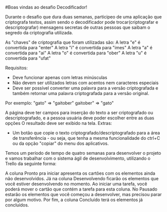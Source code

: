 #Boas vindas ao desafio Decodificador!

Durante o desafio que dura duas semanas, participeo de uma aplicação que criptografa textos, assim sendo o decodificador pode trocar(criptografar e descriptografar) mensagens secretas de outras pessoas que saibam o segredo da criptografia utilizada.

As "chaves" de criptografia que foram utilizadas são:
A letra "e" é convertida para "enter"
A letra "i" é convertida para "imes"
A letra "a" é convertida para "ai"
A letra "o" é convertida para "ober"
A letra "u" é convertida para "ufat"

Requisitos:
- Deve funcionar apenas com letras minúsculas
- Não devem ser utilizados letras com acentos nem caracteres especiais
- Deve ser possível converter uma palavra para a versão criptografada e também retornar uma palavra criptografada para a versão original.

Por exemplo:
"gato" => "gaitober"
gaitober" => "gato"

A página deve ter campos para inserção do texto a ser criptografado ou descriptografado, e a pessoa usuária deve poder escolher entre as duas opções
O resultado deve ser exibido na tela.
Extras:
- Um botão que copie o texto criptografado/descriptografado para a área de transferência - ou seja, que tenha a mesma funcionalidade do ctrl+C ou da opção "copiar" do menu dos aplicativos.

Temos um período de tempo de quatro semanas para desenvolver o projeto e vamos trabalhar com o sistema ágil de desenvolvimento, utilizando o Trello da seguinte forma:

A coluna Pronto pra iniciar apresenta os cartões com os elementos ainda não desenvolvidos.
Já na coluna Desenvolvendo ficarão os elementos que você estiver desenvolvendo no momento. Ao iniciar uma tarefa, você poderá mover o cartão que contém a tarefa para esta coluna.
No Pausado estarão os elementos que você começou a desenvolver, mas precisou parar por algum motivo.
Por fim, a coluna Concluído terá os elementos já concluídos.
